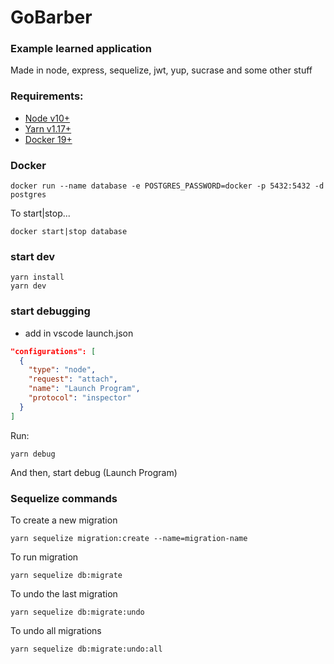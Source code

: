 # GoBarber

### Example learned application

Made in node, express, sequelize, jwt, yup, sucrase and some other stuff

### Requirements:

- [Node v10+](https://nodejs.org)
- [Yarn v1.17+](https://yarnpkg.com)
- [Docker 19+](https://docs.docker.com/install)

### Docker

```
docker run --name database -e POSTGRES_PASSWORD=docker -p 5432:5432 -d postgres
```

To start|stop...

```
docker start|stop database
```

### start dev

```
yarn install
yarn dev
```

### start debugging

- add in vscode launch.json

```json
"configurations": [
  {
    "type": "node",
    "request": "attach",
    "name": "Launch Program",
    "protocol": "inspector"
  }
]
```

Run:

```
yarn debug
```

And then, start debug (Launch Program)

### Sequelize commands

To create a new migration

```
yarn sequelize migration:create --name=migration-name
```

To run migration

```
yarn sequelize db:migrate
```

To undo the last migration

```
yarn sequelize db:migrate:undo
```

To undo all migrations

```
yarn sequelize db:migrate:undo:all
```
